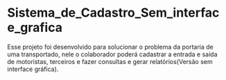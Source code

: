 # Sistema_de_Cadastro_Sem_interface_grafica

Esse projeto foi desenvolvido para solucionar o problema da portaria de uma transportado, nele o colaborador poderá cadastrar a entrada e saída de motoristas, terceiros e fazer consultas e gerar relatórios(Versão sem interface gráfica).
